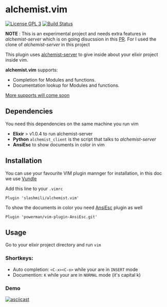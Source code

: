 # alchemist.vim

[![License GPL 3](https://img.shields.io/badge/license-GPL_3-green.svg)](http://www.gnu.org/licenses/gpl-3.0)
[![Build Status](https://travis-ci.org/slashmili/alchemist.vim.svg?branch=develop)](https://travis-ci.org/slashmili/alchemist.vim)

**NOTE** : This is an experimental project and needs extra features in *alchemist-server* which is on going disucssion in this [PR](https://github.com/tonini/alchemist-server/pull/8). For I used the clone of *alchemist-server* in this project

This plugin uses [alchemist-server](https://github.com/tonini/alchemist-server) to give inside about your elixir project inside vim.

**alchemist.vim** supports:

* Completion for Modules and functions.
* Documentation lookup for Modules and functions.

[More supports will come soon](https://github.com/slashmili/alchemist.vim/issues/1)

## Dependencies

You need this dependencies on the same machine you run vim

* **Elixir** > v1.0.4 to run alchemist-server
* **Python** `alchemist_client` is the script that talks to _alchemist-server_ 
* **AnsiEsc** to show documents in color in vim

## Installation

You can use your favourite VIM plugin mannger for installation, in this doc we use [Vundle](https://github.com/VundleVim/Vundle.vim)

Add this line to your `.vimrc`
```
Plugin 'slashmili/alchemist.vim'
```

To show the documents in color you need [AnsiEsc](https://github.com/powerman/vim-plugin-AnsiEsc) plugin as well
```
Plugin 'powerman/vim-plugin-AnsiEsc.git'
```

## Usage
Go to your elixir project directory and run `vim`

### Shortkeys:

  * Auto completion: `<C-x><C-o>` while your are in `INSERT` mode
  * Documention: `K` while your are in `NORMAL` mode (it's capital k)

### Demo
[![asciicast](https://asciinema.org/a/e23f0el00vlg0s5z9nrwp6kba.png)](https://asciinema.org/a/e23f0el00vlg0s5z9nrwp6kba)

